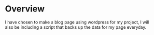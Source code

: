 # Overview
I have chosen to make a blog page using wordpress for my project, I will also be including a script that backs up the data for my page everyday.


# 
